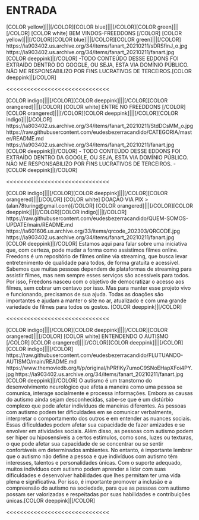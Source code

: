 # ENTRADA




<channels>
<channel>
<name>[COLOR yellow]|||[/COLOR][COLOR blue]|||[/COLOR][COLOR green]|||[/COLOR] [COLOR white] BEM VINDOS-FREEDDONS [/COLOR] [COLOR yellow]|||[/COLOR][COLOR blue]|||[/COLOR][COLOR green]|||[/COLOR]</name> 
<thumbnail>https://ia903402.us.archive.org/34/items/fanart_20210211/sDRSfinJ_o.jpg</thumbnail>
<fanart>https://ia903402.us.archive.org/34/items/fanart_20210211/fanart.jpg</fanart>
<info>
[COLOR deeppink]|[/COLOR] -TODO CONTEÚDO DESSE EDDONS FOI EXTRAÍDO DENTRO DO GOOGLE, OU SEJA, ESTA VIA DOMÍNIO PÚBLICO. NÃO ME RESPONSABILIZO POR FINS LUCRATIVOS DE TERCEIROS.[COLOR deeppink]|[/COLOR]</info>
</channel>
</channels>

<<<<<<<<<<<<<<<<<<<<<<<<<<<<<<

<channels> 
<channel>
<name>[COLOR indigo]|||[/COLOR][COLOR deeppink]|||[/COLOR][COLOR orangered]|||[/COLOR] [COLOR white] ENTRE NO FREEDDONS [/COLOR] [COLOR orangered]|||[/COLOR][COLOR deeppink]|||[/COLOR][COLOR indigo]|||[/COLOR]</name>
<thumbnail>https://ia803402.us.archive.org/34/items/fanart_20210211/StdDCsMM_o.jpg</thumbnail>
<externallink>https://raw.githubusercontent.com/eudesbezerracandido/CATEGORIA/master/README.md</externallink>
<fanart>https://ia903402.us.archive.org/34/items/fanart_20210211/fanart.jpg</fanart>
<info>
[COLOR deeppink]|[/COLOR] - TODO CONTEÚDO DESSE EDDONS FOI EXTRAÍDO DENTRO DA GOOGLE, OU SEJA, ESTA VIA DOMÍNIO PÚBLICO. NÃO ME RESPONSABILIZO POR FINS LUCRATIVOS DE TERCEIROS. - [COLOR deeppink]|[/COLOR]</info>
</channel>
</channels>

<<<<<<<<<<<<<<<<<<<<<<<<<<<<<<

<channels>
<channel>
<name>[COLOR indigo]|||[/COLOR][COLOR deeppink]|||[/COLOR][COLOR orangered]|||[/COLOR] [COLOR white] DOAÇÃO VIA PIX >(alan78turing@gmail.com)[/COLOR] [COLOR orangered]|||[/COLOR][COLOR deeppink]|||[/COLOR][COLOR indigo]|||[/COLOR]</name>
<externallink>https://raw.githubusercontent.com/eudesbezerracandido/QUEM-SOMOS-UPDATE/main/README.md</externallink>
<thumbnail>https://ia601606.us.archive.org/33/items/qrcode_202303/QRCODE.jpg</thumbnail>
<fanart>https://ia903402.us.archive.org/34/items/fanart_20210211/fanart.jpg</fanart>
<info>
[COLOR deeppink]|[/COLOR] Estamos aqui para falar sobre uma iniciativa que, com certeza, pode mudar a forma como assistimos filmes online. Freedons é um repositório de filmes online via streaming, que busca levar entretenimento de qualidade para todos, de forma gratuita e acessível.
Sabemos que muitas pessoas dependem de plataformas de streaming para assistir filmes, mas nem sempre esses serviços são acessíveis para todos. Por isso, Freedons nasceu com o objetivo de democratizar o acesso aos filmes, sem cobrar um centavo por isso.
Mas para manter esse projeto vivo e funcionando, precisamos de sua ajuda. Todas as doações são importantes e ajudam a manter o site no ar, atualizado e com uma grande variedade de filmes para todos os gostos. [COLOR deeppink]|[/COLOR]</info>
</channel>
</channels> 

<<<<<<<<<<<<<<<<<<<<<<<<<<<<<<

<channels>
<channel>
<name>[COLOR indigo]|||[/COLOR][COLOR deeppink]|||[/COLOR][COLOR orangered]|||[/COLOR] [COLOR white] ENTENDENDO O AUTISMO [/COLOR] [COLOR orangered]|||[/COLOR][COLOR deeppink]|||[/COLOR][COLOR indigo]|||[/COLOR]</name>
<externallink>https://raw.githubusercontent.com/eudesbezerracandido/FLUTUANDO-AUTISMO/main/README.md</externallink>
<thumbnail>https://www.themoviedb.org/t/p/original/hPRfIKy7umoC9SNoEHapXFoi4PY.jpg</thumbnail>
<fanart>https://ia903402.us.archive.org/34/items/fanart_20210211/fanart.jpg</fanart>
<info>
[COLOR deeppink]|[/COLOR] O autismo é um transtorno do desenvolvimento neurológico que afeta a maneira como uma pessoa se comunica, interage socialmente e processa informações. Embora as causas do autismo ainda sejam desconhecidas, sabe-se que é um distúrbio complexo que pode afetar indivíduos de maneiras diferentes.
As pessoas com autismo podem ter dificuldades em se comunicar verbalmente, interpretar o comportamento dos outros e em entender as nuances sociais. Essas dificuldades podem afetar sua capacidade de fazer amizades e se envolver em atividades sociais.
Além disso, as pessoas com autismo podem ser hiper ou hiposensíveis a certos estímulos, como sons, luzes ou texturas, o que pode afetar sua capacidade de se concentrar ou se sentir confortáveis em determinados ambientes.
No entanto, é importante lembrar que o autismo não define a pessoa e que indivíduos com autismo têm interesses, talentos e personalidades únicas. Com o suporte adequado, muitos indivíduos com autismo podem aprender a lidar com suas dificuldades e desenvolver habilidades que lhes permitam ter uma vida plena e significativa.
Por isso, é importante promover a inclusão e a compreensão do autismo na sociedade, para que as pessoas com autismo possam ser valorizadas e respeitadas por suas habilidades e contribuições únicas.[COLOR deeppink]|[/COLOR]</info>
</channel>
</channels> 

<<<<<<<<<<<<<<<<<<<<<<<<<<<<<<











 
 
